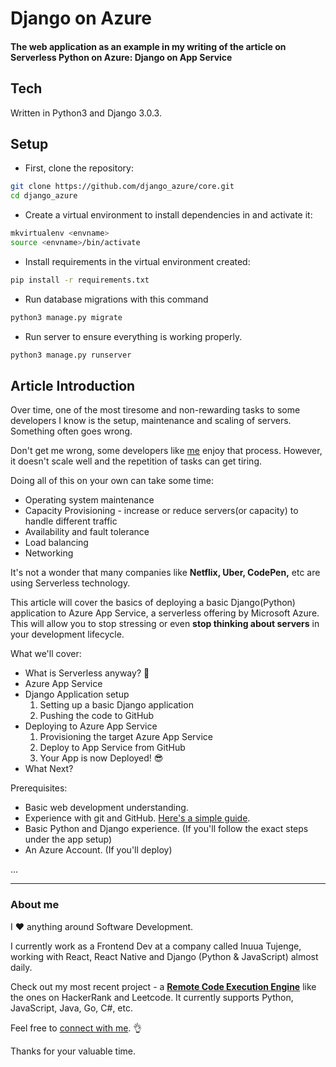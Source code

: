 # Django on Azure

#### The web application as an example in my writing of the article on **Serverless Python on Azure: Django on App Service**

## Tech
Written in Python3 and Django 3.0.3.

## Setup

* First, clone the repository:

```sh
git clone https://github.com/django_azure/core.git
cd django_azure
```

* Create a virtual environment to install dependencies in and activate it:


```sh
mkvirtualenv <envname>
source <envname>/bin/activate
```

* Install requirements in the virtual environment created:

```sh
pip install -r requirements.txt
```

* Run database migrations with this command

```sh
python3 manage.py migrate
```

* Run server to ensure everything is working properly.

```sh
python3 manage.py runserver
```

## Article Introduction

Over time, one of the most tiresome and non-rewarding tasks to some developers I know is the setup, maintenance and scaling of servers. Something often goes wrong.

Don't get me wrong, some developers like [me](https://paulonteri.com/) enjoy that process. 
However, it doesn't scale well and the repetition of tasks can get tiring. 

Doing all of this on your own can take some time:
* Operating system maintenance
* Capacity Provisioning - increase or reduce servers(or capacity) to handle different traffic
* Availability and fault tolerance
* Load balancing
* Networking

It's not a wonder that many companies like **Netflix, Uber, CodePen,** etc are using Serverless technology.

This article will cover the basics of deploying a basic Django(Python) application to Azure App Service, a serverless offering by Microsoft Azure. This will allow you to stop stressing or even **stop thinking about servers** in your development lifecycle.

What we'll cover:
* What is Serverless anyway? 👀
* Azure App Service
* Django Application setup
    1. Setting up a basic Django application
    2. Pushing the code to GitHub
* Deploying to Azure App Service
    1. Provisioning the target Azure App Service
    2. Deploy to App Service from GitHub
    3. Your App is now Deployed! 😎
* What Next?

Prerequisites:
* Basic web development understanding.
* Experience with git and GitHub. [Here's a simple guide](https://blog.usejournal.com/how-to-contribute-to-open-source-software-with-git-github-2b3be6e36c82?gi=3b86c4b3e2f7).
* Basic Python and Django experience. (If you'll follow the exact steps under the app setup)
* An Azure Account. (If you'll deploy)

...

---

### About me
I ❤️ anything around Software Development.

I currently work as a Frontend Dev at a company called Inuua Tujenge, working with React, React Native and Django (Python & JavaScript) almost daily.

Check out my most recent project - a [**Remote Code Execution Engine**](https://runcode.paulonteri.com/) like the ones on HackerRank and Leetcode.
It currently supports Python, JavaScript, Java, Go, C#, etc.

Feel free to [connect with me](https://paulonteri.com/). 👌

Thanks for your valuable time.


